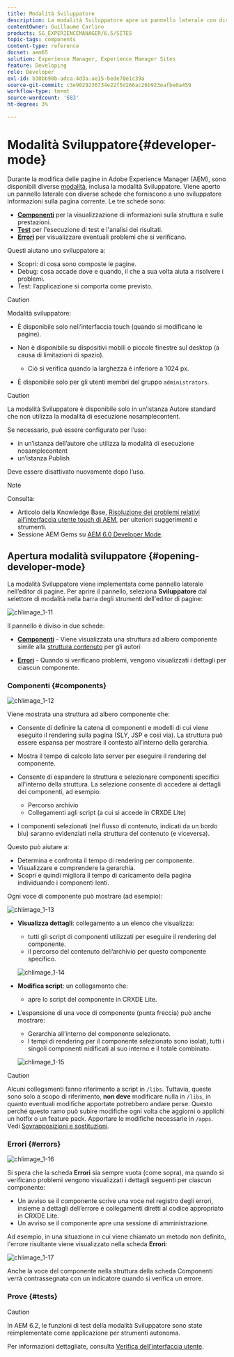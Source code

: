 ```yaml
---
title: Modalità Sviluppatore
description: La modalità Sviluppatore apre un pannello laterale con diverse schede che forniscono a uno sviluppatore informazioni sulla pagina corrente.
contentOwner: Guillaume Carlino
products: SG_EXPERIENCEMANAGER/6.5/SITES
topic-tags: components
content-type: reference
docset: aem65
solution: Experience Manager, Experience Manager Sites
feature: Developing
role: Developer
exl-id: b30bb90b-adca-4d3a-ae15-bede70e1c39a
source-git-commit: c3e9029236734e22f5d266ac26b923eafbe0a459
workflow-type: tm+mt
source-wordcount: '683'
ht-degree: 3%

---
```


# Modalità Sviluppatore{#developer-mode}

Durante la modifica delle pagine in Adobe Experience Manager (AEM), sono disponibili diverse [modalità](/help/sites-authoring/author-environment-tools.md#modestouchoptimizedui), inclusa la modalità Sviluppatore. Viene aperto un pannello laterale con diverse schede che forniscono a uno sviluppatore informazioni sulla pagina corrente. Le tre schede sono:

* **[Componenti](#components)** per la visualizzazione di informazioni sulla struttura e sulle prestazioni.
* **[Test](#tests)** per l&#39;esecuzione di test e l&#39;analisi dei risultati.
* **[Errori](#errors)** per visualizzare eventuali problemi che si verificano.

Questi aiutano uno sviluppatore a:

* Scopri: di cosa sono composte le pagine.
* Debug: cosa accade dove e quando, il che a sua volta aiuta a risolvere i problemi.
* Test: l’applicazione si comporta come previsto.

>[!CAUTION]
>
>Modalità sviluppatore:
>
>* È disponibile solo nell’interfaccia touch (quando si modificano le pagine).
>* Non è disponibile su dispositivi mobili o piccole finestre sul desktop (a causa di limitazioni di spazio).
>
>   * Ciò si verifica quando la larghezza è inferiore a 1024 px.
>* È disponibile solo per gli utenti membri del gruppo `administrators`.

>[!CAUTION]
>
>La modalità Sviluppatore è disponibile solo in un’istanza Autore standard che non utilizza la modalità di esecuzione nosamplecontent.
>
>Se necessario, può essere configurato per l’uso:
>
>* in un’istanza dell’autore che utilizza la modalità di esecuzione nosamplecontent
>* un’istanza Publish
>
>Deve essere disattivato nuovamente dopo l’uso.

>[!NOTE]
>
>Consulta:
>
>* Articolo della Knowledge Base, [Risoluzione dei problemi relativi all&#39;interfaccia utente touch di AEM](https://helpx.adobe.com/experience-manager/kb/troubleshooting-aem-touchui-issues.html), per ulteriori suggerimenti e strumenti.
>* Sessione AEM Gems su [AEM 6.0 Developer Mode](https://experienceleague.adobe.com/docs/events/experience-manager-gems-recordings/gems2014/aem-developer-mode.html?lang=it).
>

## Apertura modalità sviluppatore {#opening-developer-mode}

La modalità Sviluppatore viene implementata come pannello laterale nell’editor di pagine. Per aprire il pannello, seleziona **Sviluppatore** dal selettore di modalità nella barra degli strumenti dell&#39;editor di pagine:

![chlimage_1-11](assets/chlimage_1-11.png)

Il pannello è diviso in due schede:

* **[Componenti](/help/sites-developing/developer-mode.md#components)** - Viene visualizzata una struttura ad albero componente simile alla [struttura contenuto](/help/sites-authoring/author-environment-tools.md#content-tree) per gli autori

* **[Errori](/help/sites-developing/developer-mode.md#errors)** - Quando si verificano problemi, vengono visualizzati i dettagli per ciascun componente.

### Componenti {#components}

![chlimage_1-12](assets/chlimage_1-12.png)

Viene mostrata una struttura ad albero componente che:

* Consente di definire la catena di componenti e modelli di cui viene eseguito il rendering sulla pagina (SLY, JSP e così via). La struttura può essere espansa per mostrare il contesto all’interno della gerarchia.
* Mostra il tempo di calcolo lato server per eseguire il rendering del componente.
* Consente di espandere la struttura e selezionare componenti specifici all&#39;interno della struttura. La selezione consente di accedere ai dettagli dei componenti, ad esempio:

   * Percorso archivio
   * Collegamenti agli script (a cui si accede in CRXDE Lite)

* I componenti selezionati (nel flusso di contenuto, indicati da un bordo blu) saranno evidenziati nella struttura del contenuto (e viceversa).

Questo può aiutare a:

* Determina e confronta il tempo di rendering per componente.
* Visualizzare e comprendere la gerarchia.
* Scopri e quindi migliora il tempo di caricamento della pagina individuando i componenti lenti.

Ogni voce di componente può mostrare (ad esempio):

![chlimage_1-13](assets/chlimage_1-13.png)

* **Visualizza dettagli**: collegamento a un elenco che visualizza:

   * tutti gli script di componenti utilizzati per eseguire il rendering del componente.
   * il percorso del contenuto dell’archivio per questo componente specifico.

  ![chlimage_1-14](assets/chlimage_1-14.png)

* **Modifica script**: un collegamento che:

   * apre lo script del componente in CRXDE Lite.

* L’espansione di una voce di componente (punta freccia) può anche mostrare:

   * Gerarchia all’interno del componente selezionato.
   * I tempi di rendering per il componente selezionato sono isolati, tutti i singoli componenti nidificati al suo interno e il totale combinato.

  ![chlimage_1-15](assets/chlimage_1-15.png)

>[!CAUTION]
>
>Alcuni collegamenti fanno riferimento a script in `/libs`. Tuttavia, queste sono solo a scopo di riferimento, **non deve** modificare nulla in `/libs`, in quanto eventuali modifiche apportate potrebbero andare perse. Questo perché questo ramo può subire modifiche ogni volta che aggiorni o applichi un hotfix o un feature pack. Apportare le modifiche necessarie in `/apps`. Vedi [Sovrapposizioni e sostituzioni](/help/sites-developing/overlays.md).

### Errori {#errors}

![chlimage_1-16](assets/chlimage_1-16.png)

Si spera che la scheda **Errori** sia sempre vuota (come sopra), ma quando si verificano problemi vengono visualizzati i dettagli seguenti per ciascun componente:

* Un avviso se il componente scrive una voce nel registro degli errori, insieme a dettagli dell’errore e collegamenti diretti al codice appropriato in CRXDE Lite.
* Un avviso se il componente apre una sessione di amministrazione.

Ad esempio, in una situazione in cui viene chiamato un metodo non definito, l&#39;errore risultante viene visualizzato nella scheda **Errori**:

![chlimage_1-17](assets/chlimage_1-17.png)

Anche la voce del componente nella struttura della scheda Componenti verrà contrassegnata con un indicatore quando si verifica un errore.

### Prove {#tests}

>[!CAUTION]
>
>In AEM 6.2, le funzioni di test della modalità Sviluppatore sono state reimplementate come applicazione per strumenti autonoma.
>
>Per informazioni dettagliate, consulta [Verifica dell&#39;interfaccia utente](/help/sites-developing/hobbes.md).

